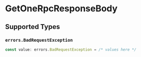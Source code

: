 # GetOneRpcResponseBody


## Supported Types

### `errors.BadRequestException`

```typescript
const value: errors.BadRequestException = /* values here */
```

